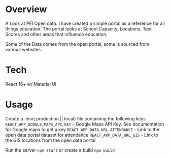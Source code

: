# Overview

A Look at PEI Open data. I have created a simple portal as a reference for all things education. The portal looks at School Capacity, Locations, Test Scores and other areas that influence education.

Some of the Data comes from the open portal, some is sourced from various websites.

# Tech

React 16+ w/ Material UI

# Usage

Create a .env(.production || local) file containing the following keys
`REACT_APP_GOOGLE_MAPS_API_KEY` - Google Maps API Key. See documentation for Google maps to get a key
`REACT_APP_DATA_URL_ATTENDANCE` - Link to the open data portal dataset for attendance
`REACT_APP_DATA_URL_GIS` - Link to the GIS locations from the open data portal

Run the server `npm start` or create a build `npm build`
